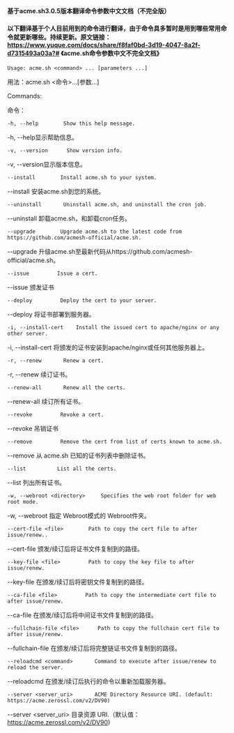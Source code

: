 **基于acme.sh3.0.5版本翻译命令参数中文文档（不完全版）**

#### 以下翻译基于个人目前用到的命令进行翻译，由于命令具多暂时是用到哪些常用命令就更新哪些。持续更新。原文链接：https://www.yuque.com/docs/share/f8faf0bd-3d19-4047-8a2f-d7315493a03a?# 《acme.sh命令参数中文不完全文档》

`Usage: acme.sh <command> ... [parameters ...]`		

用法：acme.sh	<命令>...[参数...]

Commands:  

命令：

 `-h, --help        Show this help message.`

-h, --help显示帮助信息。

 `-v, --version      Show version info.`

-v, --version显示版本信息。

 `--install        Install acme.sh to your system.`

 --install        安装acme.sh到您的系统。

 `--uninstall       Uninstall acme.sh, and uninstall the cron job.`

--uninstall       卸载acme.sh，和卸载cron任务。

 `--upgrade        Upgrade acme.sh to the latest code from https://github.com/acmesh-official/acme.sh.`

--upgrade        升级acme.sh至最新代码从https://github.com/acmesh-official/acme.sh。

 `--issue         Issue a cert.`

 --issue         颁发证书

 `--deploy         Deploy the cert to your server.`

 --deploy         将证书部署到服务器。

 `-i, --install-cert    Install the issued cert to apache/nginx or any other server.`

 -i, --install-cert    将颁发的证书安装到apache/nginx或任何其他服务器上。

 `-r, --renew       Renew a cert.`

 -r, --renew       续订证书。

 `--renew-all       Renew all the certs.`

 --renew-all       续订所有证书。

 `--revoke         Revoke a cert.`

 --revoke         吊销证书

 `--remove         Remove the cert from list of certs known to acme.sh.`

 --remove         从 acme.sh 已知的证书列表中删除证书。

 `--list          List all the certs.`

 --list          列出所有证书。

`-w, --webroot <directory>     Specifies the web root folder for web root mode.`

-w, --webroot <directory>     指定 Webroot模式的 Webroot件夹。

`--cert-file <file>        Path to copy the cert file to after issue/renew..`

--cert-file <file>       颁发/续订后将证书文件复制到的路径。

 `--key-file <file>         Path to copy the key file to after issue/renew.`

 --key-file <file>         在颁发/续订后将密钥文件复制到的路径。

 `--ca-file <file>         Path to copy the intermediate cert file to after issue/renew.`

 --ca-file <file>         在颁发/续订后将中间证书文件复制到的路径。

 `--fullchain-file <file>      Path to copy the fullchain cert file to after issue/renew.`

 --fullchain-file <file>     在颁发/续订后将完整链证书文件复制到的路径。

 `--reloadcmd <command>       Command to execute after issue/renew to reload the server.`

 --reloadcmd <command>       在颁发/续订后执行的命令以重新加载服务器。

 `--server <server_uri>       ACME Directory Resource URI. (default: https://acme.zerossl.com/v2/DV90)`

 --server <server_uri>       目录资源 URI.（默认值：https://acme.zerossl.com/v2/DV90)

​         
